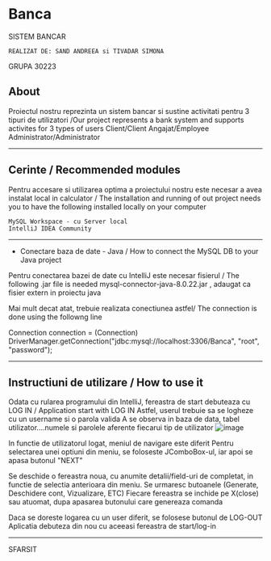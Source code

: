 # Banca

SISTEM BANCAR
~~~~~~~~~~~~~~~~~~~~~~~~~~~~~~~~~~~~~~~~~~~~~~
REALIZAT DE: SAND ANDREEA si TIVADAR SIMONA
~~~~~~~~~~~~~~~~~~~~~~~~~~~~~~~~~~~~~~~~~~~~~~
GRUPA 30223


## About


Proiectul nostru reprezinta un sistem bancar si sustine activitati pentru 3 tipuri de utilizatori
/Our project represents a bank system and supports activites for 3 types of users
Client/Client
Angajat/Employee
Administrator/Administrator

----------------------------------------------
## Cerinte / Recommended modules

Pentru accesare si utilizarea optima a proiectului nostru este necesar a avea instalat local
in calculator / The installation and running of out project needs you to have the following installed locally on your computer

	MySQL Workspace - cu Server local
	IntelliJ IDEA Community


---------------------------------------------

* Conectare baza de date - Java / How to connect the MySQL DB to your Java project

Pentru conectarea bazei de date cu IntelliJ este necesar fisierul / The following .jar file is needed 
mysql-connector-java-8.0.22.jar , adaugat ca fisier extern in proiectu java 

Mai mult decat atat, trebuie realizata conectiunea astfel/ The connection is done using the followng line

Connection connection = (Connection) DriverManager.getConnection("jdbc:mysql://localhost:3306/Banca",
                            "root", "password");


---------------------------------------------

## Instructiuni de utilizare / How to use it

Odata cu rularea programului din IntelliJ, fereastra de start debuteaza cu LOG IN / Application start with LOG IN
Astfel, userul trebuie sa se logheze cu un username si o parola valida
A se observa in baza de data, tabel utilizator....numele si parolele aferente fiecarui tip de utilizator
![image](https://user-images.githubusercontent.com/69772634/205264528-4de7335f-afdb-48de-9c38-0070b80fb8e2.png)


In functie de utilizatorul logat, meniul de navigare este diferit
Pentru selectarea unei optiuni din meniu, se foloseste JComboBox-ul, 
iar apoi se apasa butonul "NEXT"

Se deschide o fereastra noua, cu anumite detalii/field-uri de completat,
in functie de selectia anterioara din meniu.
Se urmaresc butoanele (Generate, Deschidere cont, Vizualizare, ETC)
Fiecare fereastra se inchide pe X(close) sau atuomat, dupa apasarea butonului care genereaza comanda

Daca se doreste logarea cu un user diferit, se folosese butonul de LOG-OUT
Aplicatia debuteza din nou cu aceeasi fereastra de start/log-in


----------------------------------------------


SFARSIT



